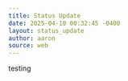 ```yaml
---
title: Status Update
date: 2025-04-10 00:32:45 -0400
layout: status_update
author: aaron
source: web
---
```

testing
